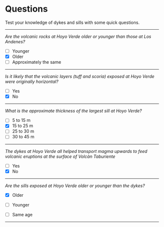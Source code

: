 
# Questions

Test your knowledge of dykes and sills with some quick questions.

---

*Are the volcanic rocks at Hoyo Verde older or younger than those at Los Andenes?*

- [ ] Younger
- [x] Older
- [ ] Approximately the same

---

*Is it likely that the volcanic layers (tuff and scoria) exposed at Hoyo Verde were originally horizontal?*

- [ ] Yes
- [x] No

---

*What is the approximate thickness of the largest sill at Hoyo Verde?*

- [ ] 5 to 15 m
- [x] 15 to 25 m
- [ ] 25 to 30 m
- [ ] 30 to 45 m

---

*The dykes at Hoyo Verde all helped transport magma upwards to feed volcanic eruptions at the surface of Volcàn Taburiente*

- [ ] Yes
- [x] No

---

*Are the sills exposed at Hoyo Verde older or younger than the dykes?*

- [x] Older
- [ ] Younger
- [ ] Same age


---
